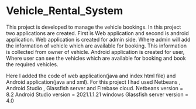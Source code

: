 # Vehicle_Rental_System
This project is developed to manage the vehicle bookings.
In this project two applications are created. First is  Web application and second is android application.
Web application is created for admin side. Where admin will add the information of vehicle which are available for booking. 
This information is collected from owner of vehicle. 
Android application is created for user, Where user can see the vehicles which are available for booking and book the required vehicles.

Here I added the code of web application(java and index html file) and Android application(java and xml).
For this project I had used Netbeans , Android Studio , Glassfish server and Firebase cloud.
Netbeans version = 8.2
Android Studio version = 2021.1.1.21 windows
Glassfish server version = 4.0

